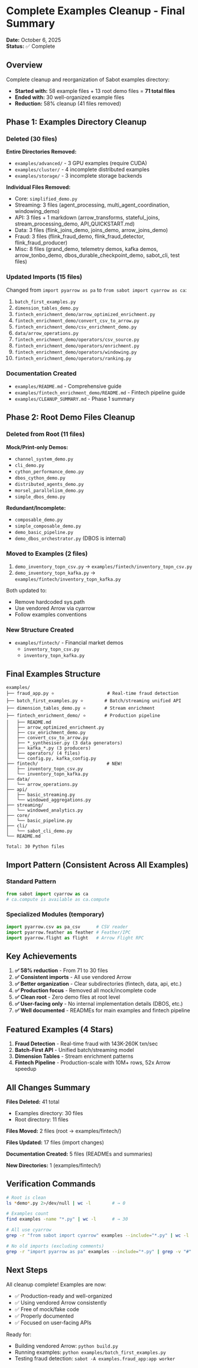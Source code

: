 # Complete Examples Cleanup - Final Summary

**Date:** October 6, 2025  
**Status:** ✅ Complete

## Overview

Complete cleanup and reorganization of Sabot examples directory:
- **Started with:** 58 example files + 13 root demo files = **71 total files**
- **Ended with:** 30 well-organized example files
- **Reduction:** 58% cleanup (41 files removed)

## Phase 1: Examples Directory Cleanup

### Deleted (30 files)

**Entire Directories Removed:**
- `examples/advanced/` - 3 GPU examples (require CUDA)
- `examples/cluster/` - 4 incomplete distributed examples
- `examples/storage/` - 3 incomplete storage backends

**Individual Files Removed:**
- Core: `simplified_demo.py`
- Streaming: 3 files (agent_processing, multi_agent_coordination, windowing_demo)
- API: 3 files + 1 markdown (arrow_transforms, stateful_joins, stream_processing_demo, API_QUICKSTART.md)
- Data: 3 files (flink_joins_demo, joins_demo, arrow_joins_demo)
- Fraud: 3 files (flink_fraud_demo, flink_fraud_detector, flink_fraud_producer)
- Misc: 8 files (grand_demo, telemetry demos, kafka demos, arrow_tonbo_demo, dbos_durable_checkpoint_demo, sabot_cli, test files)

### Updated Imports (15 files)

Changed from `import pyarrow as pa` to `from sabot import cyarrow as ca`:

1. `batch_first_examples.py`
2. `dimension_tables_demo.py`
3. `fintech_enrichment_demo/arrow_optimized_enrichment.py`
4. `fintech_enrichment_demo/convert_csv_to_arrow.py`
5. `fintech_enrichment_demo/csv_enrichment_demo.py`
6. `data/arrow_operations.py`
7. `fintech_enrichment_demo/operators/csv_source.py`
8. `fintech_enrichment_demo/operators/enrichment.py`
9. `fintech_enrichment_demo/operators/windowing.py`
10. `fintech_enrichment_demo/operators/ranking.py`

### Documentation Created

- `examples/README.md` - Comprehensive guide
- `examples/fintech_enrichment_demo/README.md` - Fintech pipeline guide
- `examples/CLEANUP_SUMMARY.md` - Phase 1 summary

## Phase 2: Root Demo Files Cleanup

### Deleted from Root (11 files)

**Mock/Print-only Demos:**
- `channel_system_demo.py`
- `cli_demo.py`
- `cython_performance_demo.py`
- `dbos_cython_demo.py`
- `distributed_agents_demo.py`
- `morsel_parallelism_demo.py`
- `simple_dbos_demo.py`

**Redundant/Incomplete:**
- `composable_demo.py`
- `simple_composable_demo.py`
- `demo_basic_pipeline.py`
- `demo_dbos_orchestrator.py` (DBOS is internal)

### Moved to Examples (2 files)

1. `demo_inventory_topn_csv.py` → `examples/fintech/inventory_topn_csv.py`
2. `demo_inventory_topn_kafka.py` → `examples/fintech/inventory_topn_kafka.py`

Both updated to:
- Remove hardcoded sys.path
- Use vendored Arrow via cyarrow
- Follow examples conventions

### New Structure Created

- `examples/fintech/` - Financial market demos
  - `inventory_topn_csv.py`
  - `inventory_topn_kafka.py`

## Final Examples Structure

```
examples/
├── fraud_app.py ⭐                    # Real-time fraud detection
├── batch_first_examples.py ⭐        # Batch/streaming unified API
├── dimension_tables_demo.py ⭐       # Stream enrichment
├── fintech_enrichment_demo/ ⭐       # Production pipeline
│   ├── README.md
│   ├── arrow_optimized_enrichment.py
│   ├── csv_enrichment_demo.py
│   ├── convert_csv_to_arrow.py
│   ├── *_synthesiser.py (3 data generators)
│   ├── kafka_*.py (3 producers)
│   ├── operators/ (4 files)
│   └── config.py, kafka_config.py
├── fintech/                          # NEW!
│   ├── inventory_topn_csv.py
│   └── inventory_topn_kafka.py
├── data/
│   └── arrow_operations.py
├── api/
│   ├── basic_streaming.py
│   └── windowed_aggregations.py
├── streaming/
│   └── windowed_analytics.py
├── core/
│   └── basic_pipeline.py
├── cli/
│   └── sabot_cli_demo.py
└── README.md

Total: 30 Python files
```

## Import Pattern (Consistent Across All Examples)

### Standard Pattern
```python
from sabot import cyarrow as ca
# ca.compute is available as ca.compute
```

### Specialized Modules (temporary)
```python
import pyarrow.csv as pa_csv      # CSV reader
import pyarrow.feather as feather # Feather/IPC
import pyarrow.flight as flight   # Arrow Flight RPC
```

## Key Achievements

1. **✅ 58% reduction** - From 71 to 30 files
2. **✅ Consistent imports** - All use vendored Arrow
3. **✅ Better organization** - Clear subdirectories (fintech, data, api, etc.)
4. **✅ Production focus** - Removed all mock/incomplete code
5. **✅ Clean root** - Zero demo files at root level
6. **✅ User-facing only** - No internal implementation details (DBOS, etc.)
7. **✅ Well documented** - READMEs for main examples and fintech pipeline

## Featured Examples (4 Stars)

1. **Fraud Detection** - Real-time fraud with 143K-260K txn/sec
2. **Batch-First API** - Unified batch/streaming model
3. **Dimension Tables** - Stream enrichment patterns
4. **Fintech Pipeline** - Production-scale with 10M+ rows, 52x Arrow speedup

## All Changes Summary

**Files Deleted:** 41 total
- Examples directory: 30 files
- Root directory: 11 files

**Files Moved:** 2 files (root → examples/fintech/)

**Files Updated:** 17 files (import changes)

**Documentation Created:** 5 files (READMEs and summaries)

**New Directories:** 1 (examples/fintech/)

## Verification Commands

```bash
# Root is clean
ls *demo*.py 2>/dev/null | wc -l        # → 0

# Examples count
find examples -name "*.py" | wc -l      # → 30

# All use cyarrow
grep -r "from sabot import cyarrow" examples --include="*.py" | wc -l  # → 15

# No old imports (excluding comments)
grep -r "import pyarrow as pa" examples --include="*.py" | grep -v "#" | wc -l  # → 0
```

## Next Steps

All cleanup complete! Examples are now:
- ✅ Production-ready and well-organized
- ✅ Using vendored Arrow consistently  
- ✅ Free of mock/fake code
- ✅ Properly documented
- ✅ Focused on user-facing APIs

Ready for:
- Building vendored Arrow: `python build.py`
- Running examples: `python examples/batch_first_examples.py`
- Testing fraud detection: `sabot -A examples.fraud_app:app worker`

